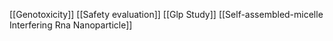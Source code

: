 [[Genotoxicity]]
[[Safety evaluation]]
[[Glp Study]]
[[Self-assembled-micelle Interfering Rna Nanoparticle]]

